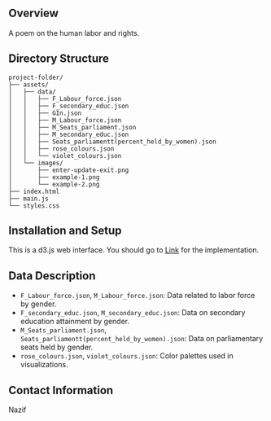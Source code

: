 
## Overview
A poem on the human labor and rights.

## Directory Structure
```plaintext
project-folder/
├── assets/
│   ├── data/
│   │   ├── F_Labour_force.json
│   │   ├── F_secondary_educ.json
│   │   ├── GIn.json
│   │   ├── M_Labour_force.json
│   │   ├── M_Seats_parliament.json
│   │   ├── M_secondary_educ.json
│   │   ├── Seats_parliamentt(percent_held_by_women).json
│   │   ├── rose_colours.json
│   │   └── violet_colours.json
│   └── images/
│       ├── enter-update-exit.png
│       ├── example-1.png
│       └── example-2.png
├── index.html
├── main.js
└── styles.css
```

## Installation and Setup
This is a d3.js web interface. You should go to [Link](nazif5.github.io) for the implementation.

## Data Description
- `F_Labour_force.json`, `M_Labour_force.json`: Data related to labor force by gender.
- `F_secondary_educ.json`, `M_secondary_educ.json`: Data on secondary education attainment by gender.
- `M_Seats_parliament.json`, `Seats_parliamentt(percent_held_by_women).json`: Data on parliamentary seats held by gender.
- `rose_colours.json`, `violet_colours.json`: Color palettes used in visualizations.


## Contact Information
Nazif

